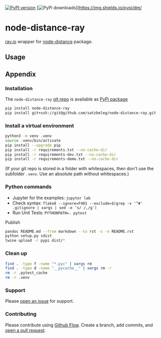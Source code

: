 [![PyPI version](https://badge.fury.io/py/node-distance-ray.svg)](https://badge.fury.io/py/node-distance-ray)
[![PyPi downloads](https://img.shields.io/pypi/dm/node-distance-ray)](https://img.shields.io/pypi/dm/

# node-distance-ray
[ray.io](https://www.ray.io/) wrapper for [node-distance](https://github.com/satzbeleg/node-distance) package.


## Usage



## Appendix

### Installation
The `node-distance-ray` [git repo](http://github.com/satzbeleg/node-distance-ray) is available as [PyPi package](https://pypi.org/project/node-distance-ray)

```sh
pip install node-distance-ray
pip install git+ssh://git@github.com/satzbeleg/node-distance-ray.git
```

### Install a virtual environment

```sh
python3 -m venv .venv
source .venv/bin/activate
pip install --upgrade pip
pip install -r requirements.txt --no-cache-dir
pip install -r requirements-dev.txt --no-cache-dir
pip install -r requirements-demo.txt --no-cache-dir
```

(If your git repo is stored in a folder with whitespaces, then don't use the subfolder `.venv`. Use an absolute path without whitespaces.)

### Python commands

* Jupyter for the examples: `jupyter lab`
* Check syntax: `flake8 --ignore=F401 --exclude=$(grep -v '^#' .gitignore | xargs | sed -e 's/ /,/g')`
* Run Unit Tests: `PYTHONPATH=. pytest`

Publish

```sh
pandoc README.md --from markdown --to rst -s -o README.rst
python setup.py sdist 
twine upload -r pypi dist/*
```

### Clean up 

```sh
find . -type f -name "*.pyc" | xargs rm
find . -type d -name "__pycache__" | xargs rm -r
rm -r .pytest_cache
rm -r .venv
```


### Support
Please [open an issue](https://github.com/satzbeleg/node-distance-ray/issues/new) for support.


### Contributing
Please contribute using [Github Flow](https://guides.github.com/introduction/flow/). Create a branch, add commits, and [open a pull request](https://github.com/satzbeleg/node-distance-ray/compare/).
